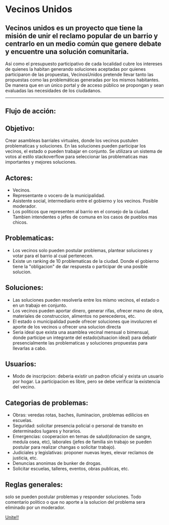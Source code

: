 # Vecinos Unidos

## Vecinos unidos es un proyecto que tiene la misión de unir el reclamo popular de un barrio y centrarlo en un medio común que genere debate y encuentre una solución comunitaria.

Así como el presupuesto participativo de cada localidad cubre los intereses de quienes la habitan generando soluciones aceptadas por quienes participaron de las propuestas, VecinosUnidos pretende llevar tanto las propuestas como las problemáticas generadas por los mismos habitantes. De manera que en un único portal y de acceso público se propongan y sean evaluadas las necesidades de los ciudadanos.

-------------------------------------------------------------
## Flujo de acción:

## Objetivo: 
Crear asambleas barriales virtuales, donde los vecinos pustulen problematicas y soluciones. 
En las soluciones pueden participar los vecinos, el estado o pueden trabajar en conjunto.
Se utilizara un sistema de votos al estilo stackoverflow para seleccionar las problematicas mas importantes y mejores soluciones.

## Actores:
* Vecinos.
* Representante o vocero de la municipalidad.
* Asistente social, intermediario entre el gobierno y los vecinos. Posible moderador.
* Los politicos que representen al barrio en el consejo de la ciudad. Tambien intendentes o jefes de comuna en los casos de pueblos mas chicos.

## Problematicas:
* Los vecinos solo pueden postular problemas, plantear soluciones y votar para el barrio al cual pertenecen. 
* Existe un ranking de 10 problematicas de la ciudad. Donde el gobierno tiene la "obligacion" de dar respuesta o participar de una posible solucion.

## Soluciones:
* Las soluciones pueden resolverla entre los mismo vecinos, el estado o en un trabajo en conjunto. 
* Los vecinos pueden aportar dinero, generar rifas, ofrecer mano de obra, 
materiales de construccion, alimentos no perecederos, etc.
* El estado o municipalidad puede ofrecer soluciones que involucren el aporte de los vecinos u ofrecer una solucion directa
* Seria ideal que exista una asamblea vecinal mensual o bimensual, donde participe un integrante del estado(situacion ideal) 
para debatir presencialmente las problematicas y soluciones propuestas para llevarlas a cabo.

## Usuarios:
* Modo de inscripcion: deberia existir un padron oficial y exista un usuario por hogar. La participacion es libre, pero se debe verificar la existencia del vecino.

## Categorias de problemas:
* Obras: veredas rotas, baches, iluminacion, problemas edilicios en escuelas.
* Seguridad: solicitar presencia policial o personal de transito en determinados lugares y horarios.
* Emergencias: cooperacion en temas de salud(donacion de sangre, medula osea, etc), laborales (jefes de familia sin trabajo se pueden postular para realizar changas o solicitar trabajo).
* Judiciales y legislativas: proponer nuevas leyes, elevar reclamos de justicia, etc.
* Denuncias anonimas de bunker de drogas.
* Solicitar escuelas, talleres, eventos, obras publicas, etc.

## Reglas generales:
solo se pueden postular problemas y responder soluciones. Todo comentario politico o que no aporte a la solucion del problema sera eliminado por un moderador.

[Unite!!](http://github.com/ "Unite")
